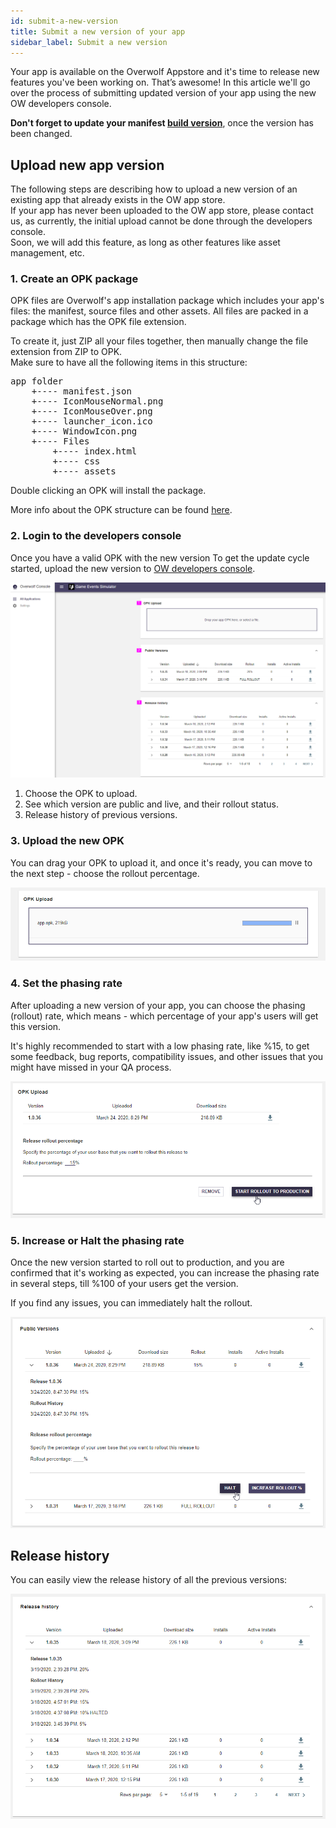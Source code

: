 ```yaml
---
id: submit-a-new-version
title: Submit a new version of your app
sidebar_label: Submit a new version
---
```


Your app is available on the Overwolf Appstore and it's time to release new features you've been working on. That’s awesome! In this article we'll go over the process of submitting updated version of your app using the new OW developers console.  

**Don't forget to update your manifest [build version](../api/manifest-json#meta-object)**, once the version has been changed.

## Upload new app version

The following steps are describing how to upload a new version of an existing app that already exists in the OW app store.  
If your app has never been uploaded to the OW app store, please contact us, as currently, the initial upload cannot be done through the developers console.  
Soon, we will add this feature, as long as other features like asset management, etc.

### 1. Create an OPK package

OPK files are Overwolf's app installation package which includes your app's files: the manifest, source files and other assets. All files are packed in a package which has the OPK file extension.

To create it, just ZIP all your files together, then manually change the file extension from ZIP to OPK.  
Make sure to have all the following items in this structure:

<pre>
app folder
    +---- manifest.json
    +---- IconMouseNormal.png
    +---- IconMouseOver.png
    +---- launcher_icon.ico
    +---- WindowIcon.png
    +---- Files
        +---- index.html
        +---- css
        +---- assets
</pre>

Double clicking an OPK will install the package. 

More info about the OPK structure can be found [here](../start/submit-your-app-to-the-store#how-to-submit-an-app).

### 2. Login to the developers console

Once you have a valid OPK with the new version To get the update cycle started, upload the new version to [OW developers console](https://console.overwolf.com/).

![welcome-screen](../assets/dev-console/welcome-screen.png)

1. Choose the OPK to upload.
2. See which version are public and live, and their rollout status.
3. Release history of previous versions.

### 3. Upload the new OPK

You can drag your OPK to upload it, and once it's ready, you can move to the next step - choose the rollout percentage. 

![opk-upload](../assets/dev-console/opk-upload.png)

### 4. Set the phasing rate

After uploading a new version of your app, you can choose the phasing (rollout) rate, which means - which percentage of your app's users will get this version.

It's highly recommended to start with a low phasing rate, like %15, to get some feedback, bug reports, compatibility issues, and other issues that you might have missed in your QA process.

![rollout](../assets/dev-console/rollout.png)

### 5. Increase or Halt the phasing rate

Once the new version started to roll out to production, and you are confirmed that it's working as expected, you can increase the phasing rate in several steps, till %100 of your users get the version.

If you find any issues, you can immediately halt the rollout.

![rollout](../assets/dev-console/increase-phasing.png)

## Release history

You can easily view the release history of all the previous versions:

![rollout](../assets/dev-console/release-hostory.png)
